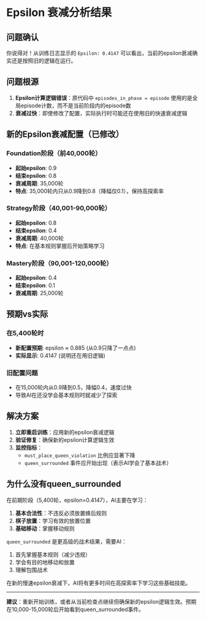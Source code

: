 # Epsilon 衰减分析结果

## 问题确认

你说得对！从训练日志显示的 `Epsilon: 0.4147` 可以看出，当前的epsilon衰减确实还是按照旧的逻辑在运行。

## 问题根源

1. **Epsilon计算逻辑错误**：原代码中 `episodes_in_phase = episode` 使用的是全局episode计数，而不是当前阶段内的episode数
2. **衰减过快**：即使修改了配置，实际执行时可能还在使用旧的快速衰减逻辑

## 新的Epsilon衰减配置（已修改）

### Foundation阶段（前40,000轮）
- **起始epsilon**: 0.9 
- **结束epsilon**: 0.8
- **衰减周期**: 35,000轮
- **特点**: 35,000轮内只从0.9降到0.8（降幅仅0.1），保持高探索率

### Strategy阶段（40,001-90,000轮）
- **起始epsilon**: 0.8
- **结束epsilon**: 0.4  
- **衰减周期**: 40,000轮
- **特点**: 在基本规则掌握后开始策略学习

### Mastery阶段（90,001-120,000轮）
- **起始epsilon**: 0.4
- **结束epsilon**: 0.1
- **衰减周期**: 25,000轮

## 预期vs实际

### 在5,400轮时
- **新配置预期**: epsilon ≈ 0.885 (从0.9只降了一点点)
- **实际显示**: 0.4147 (说明还在用旧逻辑)

### 旧配置问题
- 在15,000轮内从0.9降到0.5，降幅0.4，速度过快
- 导致AI在还没学会基本规则时就减少了探索

## 解决方案

1. **立即重启训练**：应用新的epsilon衰减逻辑
2. **验证修复**：确保新的epsilon计算逻辑生效
3. **监控指标**：
   - `must_place_queen_violation` 比例应显著下降
   - `queen_surrounded` 事件应开始出现（表示AI学会了基本战术）

## 为什么没有queen_surrounded

在前期阶段（5,400轮，epsilon=0.4147），AI主要在学习：
1. **基本合法性**：不违反必须放置蜂后规则
2. **棋子放置**：学习有效的放置位置
3. **基础移动**：掌握移动规则

`queen_surrounded` 是更高级的战术结果，需要AI：
1. 首先掌握基本规则（减少违规）
2. 学会有目的地移动和放置
3. 理解包围战术

在新的慢速epsilon衰减下，AI将有更多时间在高探索率下学习这些基础技能。

---

**建议**：重新开始训练，或者从当前检查点继续但确保新的epsilon逻辑生效。预期在10,000-15,000轮后开始看到queen_surrounded事件。
